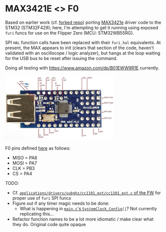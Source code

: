 # MAX3421E <> F0

Based on earlier work (cf. [forked repo](https://github.com/jakakordez/max3421e-stm32)) porting [MAX3421e](assets/MAX3421E.pdf) driver code to the STM32 (STM32F429); here, I'm attempting to get it running using exposed `furi` funcs for use on the Flipper Zero (MCU: STM32WB55RG).

SPI `HAL` function calls have been replaced with their `furi_hal` equivalents. At present, the MAX appears to init (clears that section of the code, haven't validated with an oscillocope / logic analyzer), but hangs at the loop waiting for the USB bus to be reset after issuing the command.

Doing all testing with https://www.amazon.com/dp/B01EWW9R1E currently.

<img src="assets/USBHostShieldPinout.jpg/" width="350"/>

F0 pins defined [here](https://github.com/zacharyweiss/max3421e-flipper/blob/a4c936fccb98f3a719c5f3301d5bfc088b13beb6/MAX3421E.c#L161-L168) as follows:
- MISO = PA6
- MOSI = PA7
- CLK = PB3
- CS = PA4


TODO:
- Cf. [`applications/drivers/subghz/cc1101_ext/cc1101_ext.c` of the FW](https://github.com/flipperdevices/flipperzero-firmware/blob/7414e6d4dff582efb6ad716e8268cad03be65c87/applications/drivers/subghz/cc1101_ext/cc1101_ext.c) for proper use of `furi` SPI funcs
- Figure out if any timer magic needs to be done:
  - What is happening in [`main.c`'s `SystemClock_Config()`](https://github.com/zacharyweiss/max3421e-flipper/blob/75582d2e3db7e37d7162a86282d594b3b9a8cc0c/assets/.legacy_code/main.c#L111-L139)? Not currently replicating this...
- Refactor function names to be a lot more idiomatic / make clear what they do. Original code quite opaque
